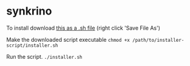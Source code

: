 # synkrino
To install download [this as a .sh file](https://github.com/devprabal/synkrino/blob/master/installer.sh) (right click 'Save File As')

Make the downloaded script executable `chmod +x /path/to/installer-script/installer.sh`

Run the script. `./installer.sh`

